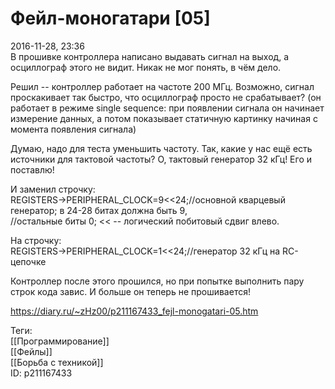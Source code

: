 Фейл-моногатари [05]
=====================

   
 2016-11-28, 23:36   
  В прошивке контроллера написано выдавать сигнал на выход, а осциллограф этого не видит. Никак не мог понять, в чём дело.   
   
 Решил -- контроллер работает на частоте 200 МГц. Возможно, сигнал проскакивает так быстро, что осциллограф просто не срабатывает? (он работает в режиме single sequence: при появлении сигнала он начинает измерение данных, а потом показывает статичную картинку начиная с момента появления сигнала)   
   
 Думаю, надо для теста уменьшить частоту. Так, какие у нас ещё есть источники для тактовой частоты? О, тактовый генератор 32 кГц! Его и поставлю!   
   
 И заменил строчку:   
 REGISTERS->PERIPHERAL\_CLOCK=9<<24;//основной кварцевый генератор; в 24-28 битах должна быть 9,   
 //остальные биты 0; << -- логический побитовый сдвиг влево.   
   
 На строчку:   
 REGISTERS->PERIPHERAL\_CLOCK=1<<24;//генератор 32 кГц на RC-цепочке   
   
 Контроллер после этого прошился, но при попытке выполнить пару строк кода завис. И больше он теперь не прошивается!   
    
 <https://diary.ru/~zHz00/p211167433_fejl-monogatari-05.htm>   
   
 Теги:   
 [[Программирование]]   
 [[Фейлы]]   
 [[Борьба с техникой]]   
 ID: p211167433